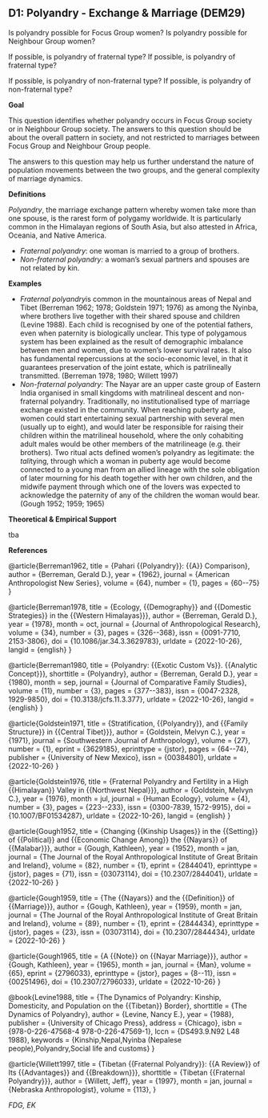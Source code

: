 
## D1: Polyandry - Exchange & Marriage (DEM29)

Is polyandry possible for Focus Group women?
Is polyandry possible for Neighbour Group women?

If possible, is polyandry of fraternal type? If possible, is polyandry of fraternal type?

If possible, is polyandry of non-fraternal type? If possible, is polyandry of non-fraternal type?



**Goal**

This question identifies whether polyandry occurs in Focus Group society or in Neighbour Group society. The answers to this question should be about the overall pattern in society, and not restricted to marriages between Focus Group and Neighbour Group people.



The answers to this question may help us further understand the nature of population movements between the two groups, and the general complexity of marriage dynamics.



**Definitions**

*Polyandry*, the marriage exchange pattern whereby women take more than one spouse, is the rarest form of polygamy worldwide. It is particularly common in the Himalayan regions of South Asia, but also attested in Africa, Oceania, and Native America.

- *Fraternal polyandry*: one woman is married to a group of brothers.
- *Non-fraternal polyandry:* a woman’s sexual partners and spouses are not related by kin.




**Examples**

- *Fraternal polyandry*is common in the mountainous areas of Nepal and Tibet (Berreman 1962; 1978; Goldstein 1971; 1976) as among the Nyinba, where brothers live together with their shared spouse and children (Levine 1988). Each child is recognised by one of the potential fathers, even when paternity is biologically unclear. This type of polygamous system has been explained as the result of demographic imbalance between men and women, due to women’s lower survival rates. It also has fundamental repercussions at the socio-economic level, in that it guarantees preservation of the joint estate, which is patrilineally transmitted. (Berreman 1978; 1980; Willett 1997)
- *Non-fraternal polyandry*: The Nayar are an upper caste group of Eastern India organised in small kingdoms with matrilineal descent and non-fraternal polyandry. Traditionally, no institutionalised type of marriage exchange existed in the community. When reaching puberty age, women could start entertaining sexual partnership with several men (usually up to eight), and would later be responsible for raising their children within the matrilineal household, where the only cohabiting adult males would be other members of the matrilineage (e.g. their brothers). Two ritual acts defined women’s polyandry as legitimate: the *tali*tying, through which a woman in puberty age would become connected to a young man from an allied lineage with the sole obligation of later mourning for his death together with her own children, and the midwife payment through which one of the lovers was expected to acknowledge the paternity of any of the children the woman would bear. (Gough 1952; 1959; 1965)




**Theoretical & Empirical Support**

tba



**References**

@article{Berreman1962,
  title = {Pahari {{Polyandry}}: {{A}} Comparison},
  author = {Berreman, Gerald D.},
  year = {1962},
  journal = {American Anthropologist New Series},
  volume = {64},
  number = {1},
  pages = {60--75}
}

@article{Berreman1978,
  title = {Ecology, {{Demography}} and {{Domestic Strategies}} in the {{Western Himalayas}}},
  author = {Berreman, Gerald D.},
  year = {1978},
  month = oct,
  journal = {Journal of Anthropological Research},
  volume = {34},
  number = {3},
  pages = {326--368},
  issn = {0091-7710, 2153-3806},
  doi = {10.1086/jar.34.3.3629783},
  urldate = {2022-10-26},
  langid = {english}
}

@article{Berreman1980,
  title = {Polyandry: {{Exotic Custom Vs}}. {{Analytic Concept}}},
  shorttitle = {Polyandry},
  author = {Berreman, Gerald D.},
  year = {1980},
  month = sep,
  journal = {Journal of Comparative Family Studies},
  volume = {11},
  number = {3},
  pages = {377--383},
  issn = {0047-2328, 1929-9850},
  doi = {10.3138/jcfs.11.3.377},
  urldate = {2022-10-26},
  langid = {english}
}

@article{Goldstein1971,
  title = {Stratification, {{Polyandry}}, and {{Family Structure}} in {{Central Tibet}}},
  author = {Goldstein, Melvyn C.},
  year = {1971},
  journal = {Southwestern Journal of Anthropology},
  volume = {27},
  number = {1},
  eprint = {3629185},
  eprinttype = {jstor},
  pages = {64--74},
  publisher = {University of New Mexico},
  issn = {00384801},
  urldate = {2022-10-26}
}

@article{Goldstein1976,
  title = {Fraternal Polyandry and Fertility in a High {{Himalayan}} Valley in {{Northwest Nepal}}},
  author = {Goldstein, Melvyn C.},
  year = {1976},
  month = jul,
  journal = {Human Ecology},
  volume = {4},
  number = {3},
  pages = {223--233},
  issn = {0300-7839, 1572-9915},
  doi = {10.1007/BF01534287},
  urldate = {2022-10-26},
  langid = {english}
}

@article{Gough1952,
  title = {Changing {{Kinship Usages}} in the {{Setting}} of {{Political}} and {{Economic Change Among}} the {{Nayars}} of {{Malabar}}},
  author = {Gough, Kathleen},
  year = {1952},
  month = jan,
  journal = {The Journal of the Royal Anthropological Institute of Great Britain and Ireland},
  volume = {82},
  number = {1},
  eprint = {2844041},
  eprinttype = {jstor},
  pages = {71},
  issn = {03073114},
  doi = {10.2307/2844041},
  urldate = {2022-10-26}
}

@article{Gough1959,
  title = {The {{Nayars}} and the {{Definition}} of {{Marriage}}},
  author = {Gough, Kathleen},
  year = {1959},
  month = jan,
  journal = {The Journal of the Royal Anthropological Institute of Great Britain and Ireland},
  volume = {89},
  number = {1},
  eprint = {2844434},
  eprinttype = {jstor},
  pages = {23},
  issn = {03073114},
  doi = {10.2307/2844434},
  urldate = {2022-10-26}
}

@article{Gough1965,
  title = {A {{Note}} on {{Nayar Marriage}}},
  author = {Gough, Kathleen},
  year = {1965},
  month = jan,
  journal = {Man},
  volume = {65},
  eprint = {2796033},
  eprinttype = {jstor},
  pages = {8--11},
  issn = {00251496},
  doi = {10.2307/2796033},
  urldate = {2022-10-26}
}

@book{Levine1988,
  title = {The Dynamics of Polyandry: Kinship, Domesticity, and Population on the {{Tibetan}} Border},
  shorttitle = {The Dynamics of Polyandry},
  author = {Levine, Nancy E.},
  year = {1988},
  publisher = {University of Chicago Press},
  address = {Chicago},
  isbn = {978-0-226-47568-4 978-0-226-47569-1},
  lccn = {DS493.9.N92 L48 1988},
  keywords = {Kinship,Nepal,Nyinba (Nepalese people),Polyandry,Social life and customs}
}

@article{Willett1997,
  title = {Tibetan {{Fraternal Polyandry}}: {{A Review}} of Its {{Advantages}} and {{Breakdown}}},
  shorttitle = {Tibetan {{Fraternal Polyandry}}},
  author = {Willett, Jeff},
  year = {1997},
  month = jan,
  journal = {Nebraska Anthropologist},
  volume = {113},
  }




*FDG, EK*
